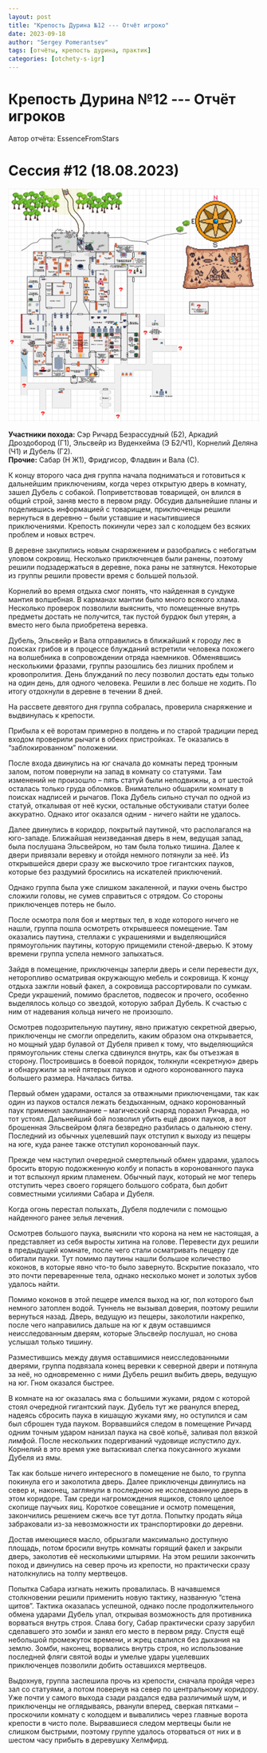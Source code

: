 ```yaml
---
layout: post
title: "Крепость Дурина №12 --- Отчёт игроко"
date: 2023-09-18
author: "Sergey Pomerantsev"
tags: [отчёты, крепость дурина, практик]
categories: [otchety-s-igr]
---
```


# Крепость Дурина №12 --- Отчёт игроков

Автор отчёта: EssenceFromStars

# Сессия #12 (18.08.2023)

![](/assets/images/durin_Map_18.08.23.png)

**Участники похода:** Сэр Ричард Безрассудный (Б2), Аркадий Дроздобород (Г1), Эльсвейр из Вуденхейма (Э Б2/Ч1), Корнелий Деляна (Ч1) и Дубель (Г2).  
**Прочие:** Сабар (Н Ж1), Фридгисор, Фладвин и Вала (С).

К концу второго часа дня группа начала подниматься и готовиться к дальнейшим приключениям, когда через открытую дверь в комнату, зашел Дубель с собакой. Поприветствовав товарищей, он влился в общий строй, заняв место в первом ряду. Обсудив дальнейшие планы и поделившись информацией с товарищем, приключенцы решили вернуться в деревню – были уставшие и насытившиеся приключениями. Крепость покинули через зал с колодцем без всяких проблем и новых встреч.

В деревне закупились новым снаряжением и разобрались с небогатым уловом сокровищ. Несколько приключенцев были ранены, поэтому решили подзадержаться в деревне, пока раны не затянутся. Некоторые из группы решили провести время с большей пользой.

Корнелий во время отдыха смог понять, что найденная в сундуке мантия волшебная. В карманах мантии было много всякого хлама. Несколько проверок позволили выяснить, что помещенные внутрь предметы достать не получится, так пустой бурдюк был утерян, а вместо него была приобретена веревка.

Дубель, Эльсвейр и Вала отправились в ближайший к городу лес в поисках грибов и в процессе блужданий встретили человека похожего на волшебника в сопровождении отряда наемников. Обменявшись несколькими фразами, группы разошлись без лишних проблем и кровопролития. День блужданий по лесу позволил достать еды только на один день, для одного человека. Решили в лес больше не ходить. По итогу отдохнули в деревне в течении 8 дней.

На рассвете девятого дня группа собралась, проверила снаряжение и выдвинулась к крепости.

Прибыла к её воротам примерно в полдень и по старой традиции перед входом проверили рычаги в обеих пристройках. Те оказались в “заблокированном” положении.

После входа двинулись на юг сначала до комнаты перед тронным залом, потом повернули на запад в комнату со статуями. Там изменений не произошло – пять статуй были неподвижны, а от шестой осталась только груда обломков. Внимательно обшарили комнату в поисках надписей и рычагов. Пока Дубель сильно стучал по одной из статуй, откалывая от неё куски, остальные обстукивали статуи более аккуратно. Однако итог оказался одним - ничего найти не удалось.

Далее двинулись в коридор, покрытый паутиной, что располагался на юго-западе. Ближайшая неизведанная дверь в нем, ведущая запад, была послушана Эльсвейром, но там была только тишина. Далее к двери привязали веревку и отойдя немного потянули за неё. Из открывшейся двери сразу же выскочило трое гигантских пауков, которые без раздумий бросились на искателей приключений.

Однако группа была уже слишком закаленной, и пауки очень быстро сложили головы, не сумев справиться с отрядом. Со стороны приключенцев потерь не было.

После осмотра поля боя и мертвых тел, в ходе которого ничего не нашли, группа пошла осмотреть открывшееся помещение. Там оказались паутина, стеллажи с украшениями и выделяющийся прямоугольник паутины, которую прищемили стеной-дверью. К этому времени группа успела немного запыхаться.

Зайдя в помещение, приключенцы заперли дверь и сели перевести дух, неторопливо осматривая окружающую мебель и сокровища. К концу отдыха зажгли новый факел, а сокровища рассортировали по сумкам. Среди украшений, помимо браслетов, подвесок и прочего, особенно выделялось кольцо со звездой, которую забрал Дубель. К счастью с ним от надевания кольца ничего не произошло.

Осмотрев подозрительную паутину, явно прижатую секретной дверью, приключенцы не смогли определить, каким образом она открывается, но мощный удар булавой от Дубеля привел к тому, что выделяющийся прямоугольник стены слегка сдвинулся внутрь, как бы отъезжая в сторону. Построившись в боевой порядок, толкнули «секретную» дверь и обнаружили за ней пятерых пауков и одного коронованного паука большего размера. Началась битва.

Первый обмен ударами, остался за отважными приключенцами, так как один из пауков остался лежать бездыханным, однако коронованный паук применил заклинание – магический снаряд поразил Ричарда, но тот устоял. Дальнейший бой позволил убить ещё двоих пауков, а вот брошенная Эльсвейром фляга безвредно разбилась о дальнюю стену. Последний из обычных уцелевший паук отступил к выходу из пещеры на юге, куда ранее также отступил коронованный паук.

Прежде чем наступил очередной смертельный обмен ударами, удалось бросить вторую подожженную колбу и попасть в коронованного паука и тот вспыхнул ярким пламенем. Обычный паук, который не мог теперь отступить через своего горящего большого собрата, был добит совместными усилиями Сабара и Дубеля.

Когда огонь перестал полыхать, Дубеля подлечили с помощью найденного ранее зелья лечения.

Осмотрев большого паука, выяснили что корона на нем не настоящая, а представляет из себя выросты хитина на голове. Перевести дух решили в предыдущей комнате, после чего стали осматривать пещеру где обитали пауки. Тут помимо паутины нашли большое количество коконов, в которые явно что-то было завернуто. Вскрытие показало, что это почти переваренные тела, однако несколько монет и золотых зубов удалось найти.

Помимо коконов в этой пещере имелся выход на юг, пол которого был немного затоплен водой. Туннель не вызывал доверия, поэтому решили вернуться назад. Дверь, ведущую из пещеры, заколотили накрепко, после чего направились дальше на юг к двум оставшимся неисследованным дверям, которые Эльсвейр послушал, но снова услышал только тишину.

Разместившись между двумя оставшимися неисследованными дверями, группа подвязала конец веревки к северной двери и потянула за неё, но одновременно с ними Дубель решил выбить дверь, ведущую на юг. Гном оказался быстрее.

В комнате на юг оказалась яма с большими жуками, рядом с которой стоял очередной гигантский паук. Дубель тут же рванулся вперед, надеясь сбросить паука в кишащую жуками яму, но оступился и сам был сброшен туда пауком. Ворвавшийся следом в помещение Ричард одним точным ударом нанизал паука на своё копьё, заливая пол вязкой лимфой. После нескольких подергиваний чудовище испустило дух. Корнелий в это время уже вытаскивал слегка покусанного жуками Дубеля из ямы.

Так как больше ничего интересного в помещение не было, то группа покинула его и заколотила дверь. Далее приключенцы двинулись на север и, наконец, заглянули в последнюю не исследованную дверь в этом коридоре. Там среди нагромождения ящиков, стояло целое скопище паучьих яиц. Короткое совещание и осмотр помещения, закончились решением сжечь все тут дотла. Попытку продать яйца забраковали из-за невозможности их транспортировки до деревни.

Достав имеющиеся масло, обрызгали максимально доступную площадь, потом бросили внутрь комнаты горящий факел и закрыли дверь, заколотив её несколькими штырями. На этом решили закончить поход и двинулись на север прочь из крепости, но практически сразу натолкнулись на толпу мертвецов.

Попытка Сабара изгнать нежить провалилась. В начавшемся столкновении решили применить новую тактику, названную “стена щитов”. Тактика оказалась успешной, однако после продолжительного обмена ударами Дубель упал, открывая возможность для противника ворваться внутрь строя. Слава богу, Сабар практически сразу зарубил сделавшего это зомби и занял его место в первом ряду. Спустя ещё небольшой промежуток времени, и жрец свалился без дыхания на землю. Зомби, наконец, ворвались внутрь строя, но использование последней фляги святой воды и умелые удары уцелевших приключенцев позволили добить оставшихся мертвецов.

Выдохнув, группа заспешила прочь из крепости, сначала пройдя через зал со статуями, а потом повернув на север по центральному коридору. Уже почти у самого выхода сзади раздался едва различимый шум, и приключенцы не оглядываясь, рванули вперед, сверкая пятками – проскочили комнату с колодцем и вывалились через главные ворота крепости в чисто поле. Вырвавшиеся следом мертвецы были не слишком быстрыми, поэтому группе удалось оторваться от них и в шестом часу прибыть в деревушку Хелмфирд.
